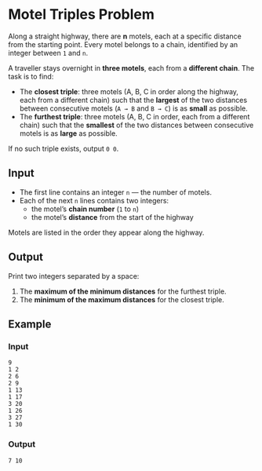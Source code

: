 # Motel Triples Problem

Along a straight highway, there are **n** motels, each at a specific distance from the starting point. Every motel belongs to a chain, identified by an integer between `1` and `n`.

A traveller stays overnight in **three motels**, each from a **different chain**. The task is to find:

- The **closest triple**: three motels (A, B, C in order along the highway, each from a different chain) such that the **largest** of the two distances between consecutive motels (`A → B` and `B → C`) is as **small** as possible.
- The **furthest triple**: three motels (A, B, C in order, each from a different chain) such that the **smallest** of the two distances between consecutive motels is as **large** as possible.

If no such triple exists, output `0 0`.

## Input

- The first line contains an integer `n` — the number of motels.
- Each of the next `n` lines contains two integers:
  - the motel’s **chain number** (`1` to `n`)
  - the motel’s **distance** from the start of the highway

Motels are listed in the order they appear along the highway.

## Output

Print two integers separated by a space:
1. The **maximum of the minimum distances** for the furthest triple.
2. The **minimum of the maximum distances** for the closest triple.

## Example

### Input
```
9
1 2
2 6
2 9
1 13
1 17
3 20
1 26
3 27
1 30
```

### Output
```
7 10
```

